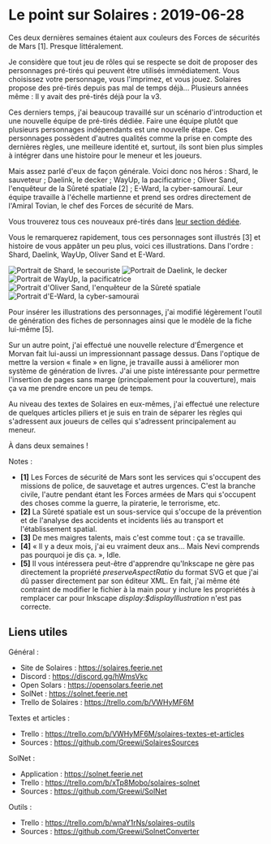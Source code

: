# Le point sur Solaires : 2019-06-28

Ces deux dernières semaines étaient aux couleurs des Forces de sécurités de Mars [1]. Presque littéralement.

Je considère que tout jeu de rôles qui se respecte se doit de proposer des personnages pré-tirés qui peuvent être utilisés immédiatement. Vous choisissez votre personnage, vous l'imprimez, et vous jouez. Solaires propose des pré-tirés depuis pas mal de temps déjà... Plusieurs années même : Il y avait des pré-tirés déjà pour la v3.

Ces derniers temps, j'ai beaucoup travaillé sur un scénario d'introduction et une nouvelle équipe de pré-tirés dédiée. Faire une équipe plutôt que plusieurs personnages indépendants est une nouvelle étape. Ces personnages possèdent d'autres qualités comme la prise en compte des dernières règles, une meilleure identité et, surtout, ils sont bien plus simples à intégrer dans une histoire pour le meneur et les joueurs.

Mais assez parlé d'eux de façon générale. Voici donc nos héros : Shard, le sauveteur ; Daelink, le decker ; WayUp, la pacificatrice ; Oliver Sand, l'enquêteur de la Sûreté spatiale [2] ; E-Ward, la cyber-samouraï. Leur équipe travaille à l'échelle martienne et prend ses ordres directement de l'Amiral Tovian, le chef des Forces de sécurité de Mars.

Vous trouverez tous ces nouveaux pré-tirés dans [leur section dédiée](https://solaires.feerie.net/dokuwiki/doku.php?id=telechargements:personnages:forces_de_securite_de_mars).

Vous le remarquerez rapidement, tous ces personnages sont illustrés [3] et histoire de vous appâter un peu plus, voici ces illustrations. Dans l'ordre : Shard, Daelink, WayUp, Oliver Sand et E-Ward.

![Portrait de Shard, le secouriste](illustrations/portrait_shard.png)
![Portrait de Daelink, le decker](illustrations/portrait_daelink.png)
![Portrait de WayUp, la pacificatrice](illustrations/portrait_wayup.png)
![Portrait d'Oliver Sand, l'enquêteur de la Sûreté spatiale](illustrations/portrait_oliver_sand.png)
![Portrait d'E-Ward, la cyber-samouraï](illustrations/portrait_eward.png)

Pour insérer les illustrations des personnages, j'ai modifié légèrement l'outil de génération des fiches de personnages ainsi que le modèle de la fiche lui-même [5].

Sur un autre point, j'ai effectué une nouvelle relecture d'Émergence et Morvan fait lui-aussi un impressionnant passage dessus. Dans l'optique de mettre la version « finale » en ligne, je travaille aussi à améliorer mon système de génération de livres. J'ai une piste intéressante pour permettre l'insertion de pages sans marge (principalement pour la couverture), mais ça va me prendre encore un peu de temps.

Au niveau des textes de Solaires en eux-mêmes, j'ai effectué une relecture de quelques articles piliers et je suis en train de séparer les règles qui s'adressent aux joueurs de celles qui s'adressent principalement au meneur.

À dans deux semaines !

Notes :
* **[1]** Les Forces de sécurité de Mars sont les services qui s'occupent des missions de police, de sauvetage et autres urgences. C'est la branche civile, l'autre pendant étant les Forces armées de Mars qui s'occupent des choses comme la guerre, la piraterie, le terrorisme, etc.
* **[2]** La Sûreté spatiale est un sous-service qui s'occupe de la prévention et de l'analyse des accidents et incidents liés au transport et l'établissement spatial.
* **[3]** De mes maigres talents, mais c'est comme tout : ça se travaille.
* **[4]** « Il y a deux mois, j'ai eu vraiment deux ans... Mais Nevi comprends pas pourquoi je dis ça. », Idle.
* **[5]** Il vous intéressera peut-être d'apprendre qu'Inkscape ne gère pas directement la propriété *preserveAspectRatio* du format SVG et que j'ai dû passer directement par son éditeur XML. En fait, j'ai même été contraint de modifier le fichier à la main pour y inclure les propriétés à remplacer car pour Inkscape *display:$displayIllustration* n'est pas correcte.

## Liens utiles

Général :
* Site de Solaires : https://solaires.feerie.net
* Discord : https://discord.gg/hWmsVkc
* Open Solars : https://opensolars.feerie.net
* SolNet : https://solnet.feerie.net
* Trello de Solaires : https://trello.com/b/VWHyMF6M

Textes et articles :
* Trello : https://trello.com/b/VWHyMF6M/solaires-textes-et-articles
* Sources : https://github.com/Greewi/SolairesSources

SolNet :
* Application : https://solnet.feerie.net
* Trello : https://trello.com/b/xTp8Mobo/solaires-solnet
* Sources : https://github.com/Greewi/SolNet

Outils :
* Trello : https://trello.com/b/wnaY1rNs/solaires-outils
* Sources : https://github.com/Greewi/SolnetConverter
